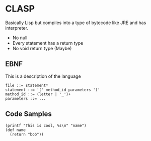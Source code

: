 # CLASP

Basically Lisp but compiles into a type of bytecode like JRE and has interpreter.

- No null
- Every statement has a return type
- No void return type (Maybe)

## EBNF

This is a description of the language

```ebnf
file ::= statement*
statement ::= '(' method_id parameters ')'
method_id ::= (letter | '_')+
parameters ::= ...
```

## Code Samples

```text
(printf "This is cool, %s\n" "name")
(def name
  (return "bob"))
```
